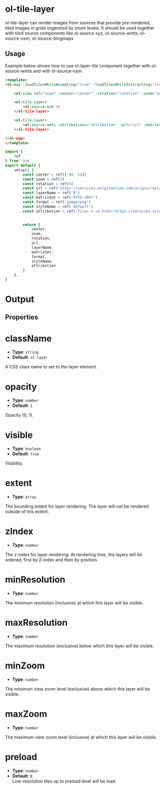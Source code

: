 # ol-tile-layer

ol-tile-layer can render images from sources that provide pre-rendered, tiled images in grids organized by zoom levels. It should be used together with tiled source components like ol-source-xyz, ol-source-wmts, ol-source-osm, ol-source-bingmaps

## Usage

Example below shows how to use ol-layer-tile component together with ol-source-wmts and with ol-source-osm.

```html
<template>
<ol-map :loadTilesWhileAnimating="true" :loadTilesWhileInteracting="true" style="height:400px">

    <ol-view ref="view" :center="center" :rotation="rotation" :zoom="zoom"/>

    <ol-tile-layer>
        <ol-source-osm />
    </ol-tile-layer>

    <ol-tile-layer>
        <ol-source-wmts :attributions="attribution" :url="url" :matrixSet="matrixSet" :format="format" :layer="layerName" :style="styleName"></ol-source-wmts>
    </ol-tile-layer>

</ol-map>
</template>
```

```js
import {
    ref
} from 'vue'
export default {
    setup() {
        const center = ref([-90, 50])
        const zoom = ref(2)
        const rotation = ref(0)
        const url = ref('https://services.arcgisonline.com/arcgis/rest/services/Demographics/USA_Population_Density/MapServer/WMTS/')
        const layerName = ref('0')
        const matrixSet = ref('EPSG:3857')
        const format = ref('image/png')
        const styleName = ref('default')
        const attribution = ref('Tiles © <a href="https://services.arcgisonline.com/arcgis/rest/services/Demographics/USA_Population_Density/MapServer/">ArcGIS</a>')

        
        return {
            center,
            zoom,
            rotation,
            url,
            layerName,
            matrixSet,
            format,
            styleName,
            attribution
        }
    },
}
```

# Output

<script setup>
import TileLayerDemo from "@demos/TileLayerDemo.vue"
</script>
<TileLayerDemo />

## Properties


# className

- **Type**: `string`
- **Default**: `ol-layer`
	
A CSS class name to set to the layer element.

# opacity

- **Type**: `number `
- **Default**: `1`
	
Opacity (0, 1).


# visible

- **Type**: `boolean  `
- **Default**: `true`
		
Visibility.

# extent

- **Type**: `Array`
		
The bounding extent for layer rendering. The layer will not be rendered outside of this extent.

# zIndex

- **Type**: `number`
		
The z-index for layer rendering. At rendering time, the layers will be ordered, first by Z-index and then by position. 

# minResolution

- **Type**: `number`
		
The minimum resolution (inclusive) at which this layer will be visible.

# maxResolution

- **Type**: `number`
		
The maximum resolution (exclusive) below which this layer will be visible.

# minZoom

- **Type**: `number`
		
The minimum view zoom level (exclusive) above which this layer will be visible.

# maxZoom

- **Type**: `number`
		
The maximum view zoom level (inclusive) at which this layer will be visible.

# preload

- **Type**: `number`
- **Default**: `0`		
Low-resolution tiles up to preload level will be load.

